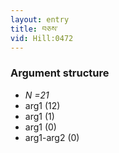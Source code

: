 ```yaml
---
layout: entry
title: བཅས་
vid: Hill:0472
---
```

### Argument structure
* _N =21_
* arg1 (12)
* arg1 (1)
* arg1 (0)
* arg1-arg2 (0)
